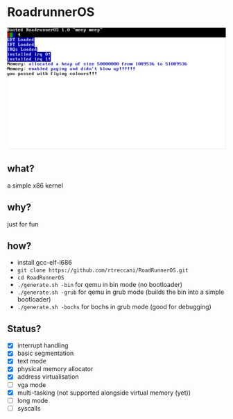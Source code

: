 # RoadrunnerOS
![a screenshot of the kernel in text mode](rros_screenshot.png)

## what?
a simple x86 kernel

## why?
just for fun

## how?
- install gcc-elf-i686
- `git clone https://github.com/rtreccani/RoadRunnerOS.git`
- `cd RoadRunnerOS`
- `./generate.sh -bin` for qemu in bin mode (no bootloader)
- `./generate.sh -grub` for qemu in grub mode (builds the bin into a simple bootloader)
- `./generate.sh -bochs` for bochs in grub mode (good for debugging)

## Status?
- [x] interrupt handling
- [x] basic segmentation
- [x] text mode
- [x] physical memory allocator
- [x] address virtualisation
- [ ] vga mode
- [x] multi-tasking (not supported alongside virtual memory (yet))
- [ ] long mode
- [ ] syscalls